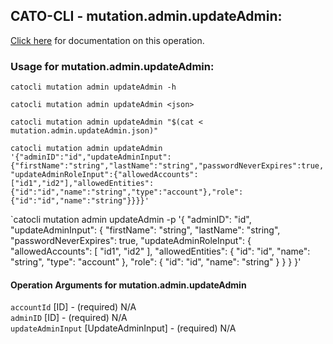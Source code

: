 
## CATO-CLI - mutation.admin.updateAdmin:
[Click here](https://api.catonetworks.com/documentation/#mutation-mutation.admin.updateAdmin) for documentation on this operation.

### Usage for mutation.admin.updateAdmin:

`catocli mutation admin updateAdmin -h`

`catocli mutation admin updateAdmin <json>`

`catocli mutation admin updateAdmin "$(cat < mutation.admin.updateAdmin.json)"`

`catocli mutation admin updateAdmin '{"adminID":"id","updateAdminInput":{"firstName":"string","lastName":"string","passwordNeverExpires":true,"updateAdminRoleInput":{"allowedAccounts":["id1","id2"],"allowedEntities":{"id":"id","name":"string","type":"account"},"role":{"id":"id","name":"string"}}}}'`

`catocli mutation admin updateAdmin -p '{
    "adminID": "id",
    "updateAdminInput": {
        "firstName": "string",
        "lastName": "string",
        "passwordNeverExpires": true,
        "updateAdminRoleInput": {
            "allowedAccounts": [
                "id1",
                "id2"
            ],
            "allowedEntities": {
                "id": "id",
                "name": "string",
                "type": "account"
            },
            "role": {
                "id": "id",
                "name": "string"
            }
        }
    }
}'


#### Operation Arguments for mutation.admin.updateAdmin ####

`accountId` [ID] - (required) N/A    
`adminID` [ID] - (required) N/A    
`updateAdminInput` [UpdateAdminInput] - (required) N/A    
